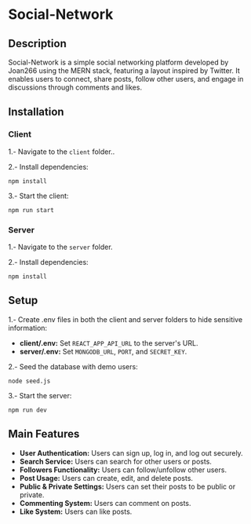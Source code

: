 
# Social-Network

## Description

Social-Network is a simple social networking platform developed by Joan266 using the MERN stack, featuring a layout inspired by Twitter. 
It enables users to connect, share posts, follow other users, and engage in discussions through comments and likes.

## Installation

### Client

1.- Navigate to the `client` folder..

2.- Install dependencies:

    npm install
    
3.- Start the client:

    npm run start

### Server

1.- Navigate to the `server` folder.

2.- Install dependencies:

    npm install

## Setup

1.- Create .env files in both the client and server folders to hide sensitive information:

  - **client/.env:** Set `REACT_APP_API_URL` to the server's URL.
  - **server/.env:** Set `MONGODB_URL`, `PORT`, and `SECRET_KEY`.

2.- Seed the database with demo users:

    node seed.js

3.- Start the server:

    npm run dev

## Main Features

- **User Authentication:** Users can sign up, log in, and log out securely.
- **Search Service:** Users can search for other users or posts.
- **Followers Functionality:** Users can follow/unfollow other users.
- **Post Usage:** Users can create, edit, and delete posts.
- **Public & Private Settings:** Users can set their posts to be public or private.
- **Commenting System:** Users can comment on posts.
- **Like System:** Users can like posts.

